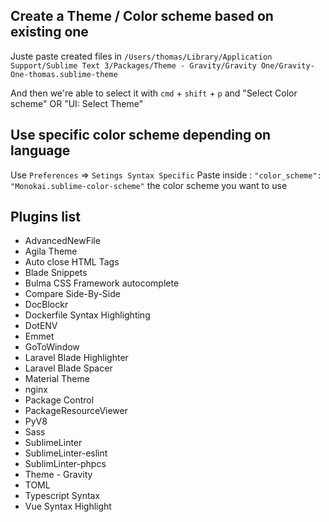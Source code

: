## Create a Theme / Color scheme based on existing one

Juste paste created files in `/Users/thomas/Library/Application Support/Sublime Text 3/Packages/Theme - Gravity/Gravity One/Gravity-One-thomas.sublime-theme`  

And then we're able to select it with `cmd` + `shift` + `p` and "Select Color scheme" OR "UI: Select Theme"

## Use specific color scheme depending on language

Use `Preferences` => `Setings Syntax Specific`
Paste inside : `"color_scheme": "Monokai.sublime-color-scheme"` the color scheme you want to use

## Plugins list

- AdvancedNewFile
- Agila Theme
- Auto close HTML Tags
- Blade Snippets
- Bulma CSS Framework autocomplete
- Compare Side-By-Side
- DocBlockr
- Dockerfile Syntax Highlighting
- DotENV
- Emmet
- GoToWindow
- Laravel Blade Highlighter
- Laravel Blade Spacer
- Material Theme
- nginx
- Package Control
- PackageResourceViewer
- PyV8
- Sass
- SublimeLinter
- SublimeLinter-eslint
- SublimLinter-phpcs
- Theme - Gravity
- TOML
- Typescript Syntax
- Vue Syntax Highlight
